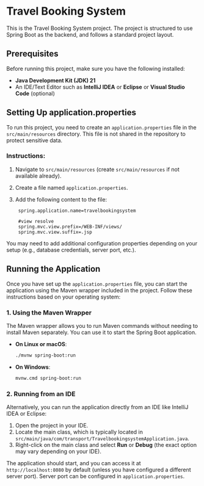 # Travel Booking System

This is the Travel Booking System project. The project is structured to use Spring Boot as the backend, and follows a standard project layout.

## Prerequisites

Before running this project, make sure you have the following installed:

- **Java Development Kit (JDK) 21**
- An IDE/Text Editor such as **IntelliJ IDEA** or **Eclipse** or **Visual Studio Code** (optional)

## Setting Up application.properties

To run this project, you need to create an `application.properties` file in the `src/main/resources` directory. This file is not shared in the repository to protect sensitive data.

### Instructions:

1. Navigate to `src/main/resources` (create `src/main/resources` if not available already).
2. Create a file named `application.properties`.
3. Add the following content to the file:

   ```properties
    spring.application.name=travelbookingsystem
    
    #view resolve
    spring.mvc.view.prefix=/WEB-INF/views/
    spring.mvc.view.suffix=.jsp
   ```

You may need to add additional configuration properties depending on your setup (e.g., database credentials, server port, etc.).

## Running the Application

Once you have set up the `application.properties` file, you can start the application using the Maven wrapper included in the project. Follow these instructions based on your operating system:

### 1. Using the Maven Wrapper

The Maven wrapper allows you to run Maven commands without needing to install Maven separately. You can use it to start the Spring Boot application.

- **On Linux or macOS**:

   ```bash
   ./mvnw spring-boot:run
   ```

- **On Windows**:

   ```bash
   mvnw.cmd spring-boot:run
   ```

### 2. Running from an IDE

Alternatively, you can run the application directly from an IDE like IntelliJ IDEA or Eclipse:

1. Open the project in your IDE.
2. Locate the main class, which is typically located in `src/main/java/com/transport/TravelbookingsystemApplication.java`.
3. Right-click on the main class and select **Run** or **Debug** (the exact option may vary depending on your IDE).

The application should start, and you can access it at `http://localhost:8080` by default (unless you have configured a different server port). Server port can be configured in `application.properties`.